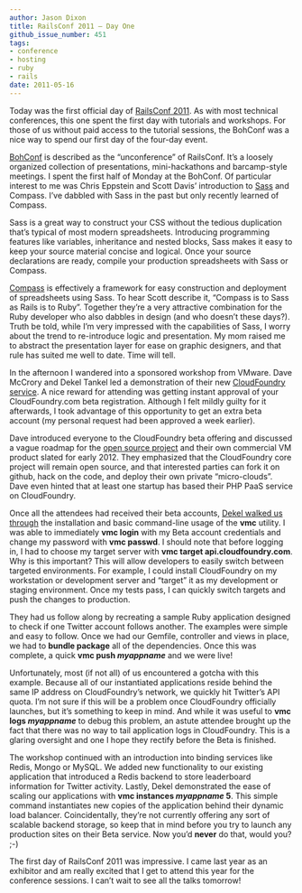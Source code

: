 ```yaml
---
author: Jason Dixon
title: RailsConf 2011 — Day One
github_issue_number: 451
tags:
- conference
- hosting
- ruby
- rails
date: 2011-05-16
---
```




Today was the first official day of [RailsConf 2011](https://conferences.oreilly.com/rails2011). As with most technical conferences, this one spent the first day with tutorials and workshops. For those of us without paid access to the tutorial sessions, the BohConf was a nice way to spend our first day of the four-day event.

[BohConf](http://bohconf.com/) is described as the “unconference” of RailsConf. It’s a loosely organized collection of presentations, mini-hackathons and barcamp-style meetings. I spent the first half of Monday at the BohConf. Of particular interest to me was Chris Eppstein and Scott Davis’ introduction to [Sass](https://sass-lang.com/) and Compass. I’ve dabbled with Sass in the past but only recently learned of Compass.

Sass is a great way to construct your CSS without the tedious duplication that’s typical of most modern spreadsheets. Introducing programming features like variables, inheritance and nested blocks, Sass makes it easy to keep your source material concise and logical. Once your source declarations are ready, compile your production spreadsheets with Sass or Compass.

[Compass](http://compass-style.org/) is effectively a framework for easy construction and deployment of spreadsheets using Sass. To hear Scott describe it, “Compass is to Sass as Rails is to Ruby”. Together they’re a very attractive combination for the Ruby developer who also dabbles in design (and who doesn’t these days?). Truth be told, while I’m very impressed with the capabilities of Sass, I worry about the trend to re-introduce logic and presentation. My mom raised me to abstract the presentation layer for ease on graphic designers, and that rule has suited me well to date. Time will tell.

In the afternoon I wandered into a sponsored workshop from VMware. Dave McCrory and Dekel Tankel led a demonstration of their new [CloudFoundry service](https://www.cloudfoundry.org/). A nice reward for attending was getting instant approval of your CloudFoundry.com beta registration. Although I felt mildly guilty for it afterwards, I took advantage of this opportunity to get an extra beta account (my personal request had been approved a week earlier). 

Dave introduced everyone to the CloudFoundry beta offering and discussed a vague roadmap for the [open source project](https://github.com/cloudfoundry) and their own commercial VM product slated for early 2012. They emphasized that the CloudFoundry core project will remain open source, and that interested parties can fork it on github, hack on the code, and deploy their own private “micro-clouds”. Dave even hinted that at least one startup has based their PHP PaaS service on CloudFoundry.

Once all the attendees had received their beta accounts, [Dekel walked us through](https://web.archive.org/web/20110519002344/http://support.cloudfoundry.com/entries/20117991-cloud-foundry-workshop-at-railsconf-2011) the installation and basic command-line usage of the **vmc** utility. I was able to immediately **vmc login** with my Beta account credentials and change my password with **vmc passwd**. I should note that before logging in, I had to choose my target server with **vmc target api.cloudfoundry.com**. Why is this important? This will allow developers to easily switch between targeted environments. For example, I could install CloudFoundry on my workstation or development server and “target” it as my development or staging environment. Once my tests pass, I can quickly switch targets and push the changes to production.

They had us follow along by recreating a sample Ruby application designed to check if one Twitter account follows another. The examples were simple and easy to follow. Once we had our Gemfile, controller and views in place, we had to **bundle package** all of the dependencies. Once this was complete, a quick **vmc push *myappname*** and we were live!

Unfortunately, most (if not all) of us encountered a gotcha with this example. Because all of our instantiated applications reside behind the same IP address on CloudFoundry’s network, we quickly hit Twitter’s API quota. I’m not sure if this will be a problem once CloudFoundry officially launches, but it’s something to keep in mind. And while it was useful to **vmc logs *myappname*** to debug this problem, an astute attendee brought up the fact that there was no way to tail application logs in CloudFoundry. This is a glaring oversight and one I hope they rectify before the Beta is finished.

The workshop continued with an introduction into binding services like Redis, Mongo or MySQL. We added new functionality to our existing application that introduced a Redis backend to store leaderboard information for Twitter activity. Lastly, Dekel demonstrated the ease of scaling our applications with **vmc instances *myappname* 5**. This simple command instantiates new copies of the application behind their dynamic load balancer. Coincidentally, they’re not currently offering any sort of scalable backend storage, so keep that in mind before you try to launch any production sites on their Beta service. Now you’d **never** do that, would you? ;-)

The first day of RailsConf 2011 was impressive. I came last year as an exhibitor and am really excited that I get to attend this year for the conference sessions. I can’t wait to see all the talks tomorrow!


